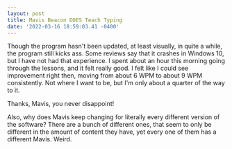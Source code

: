 ```yaml
--- 
layout: post 
title: Mavis Beacon DOES Teach Typing 
date: '2022-03-16 18:59:03.41 -0400' 
--- 
```

Though the program hasn't been updated, at least visually, in quite a while, the program still kicks ass. Some 
reviews say that it crashes in Windows 10, but I have not had that experience. I spent about an hour this 
morning going through the lessons, and it felt really good. I felt like I could see improvement right then, 
moving from about 6 WPM to about 9 WPM consistently. Not where I want to be, but I'm only about a quarter of the 
way to it.

Thanks, Mavis, you never disappoint! 

Also, why does Mavis keep changing for literally every different version of the software? There are a bunch of 
different ones, that seem to only be different in the amount of content they have, yet every one of them has a 
different Mavis. Weird. 

